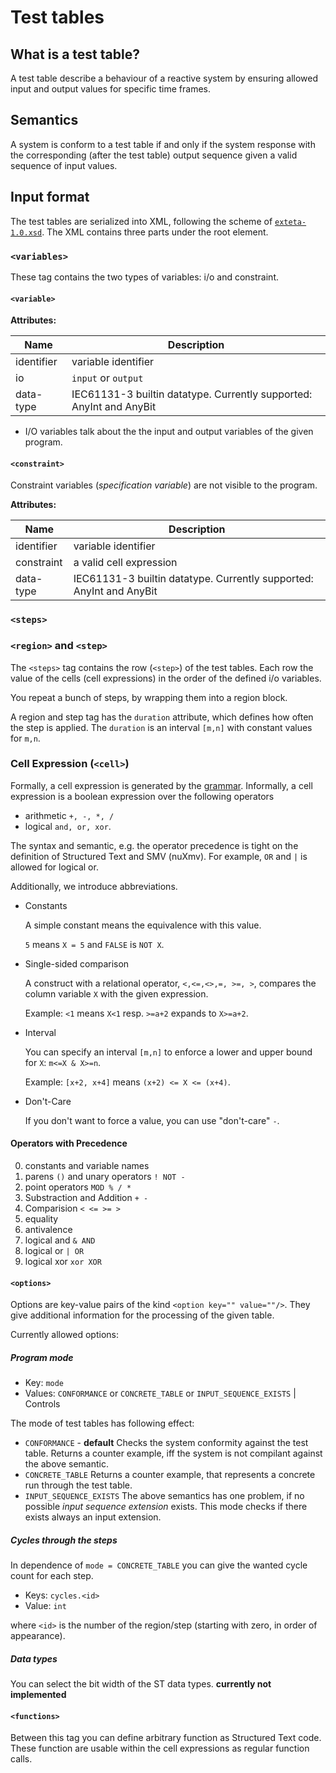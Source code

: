 # Test tables

## What is a test table?

A test table describe a behaviour of a reactive system by 
ensuring allowed input and output values for specific time frames.

## Semantics

A system is conform to a test table if and only if the system response with the corresponding (after the test table) output
sequence given a valid sequence of input values.


## Input format

The test tables are serialized into XML, following the scheme 
of [`exteta-1.0.xsd`]().
The XML contains three parts under the root element. 

### `<variables>`

These tag contains the two types of variables: 
i/o and constraint. 

#### `<variable>`

**Attributes:**

| Name | Description   |
|------|---------------|
| identifier | variable identifier |
| io   | `input` or  `output` |
| data-type | IEC61131-3 builtin datatype. Currently supported: AnyInt and AnyBit | 


* I/O variables talk about the the input and output variables of the given program.

#### `<constraint>`

Constraint variables (*specification variable*) 
are not visible to the program.

**Attributes:**

| Name | Description   |
|------|---------------|
| identifier | variable identifier |
| constraint   | a valid cell expression |
| data-type | IEC61131-3 builtin datatype. Currently supported: AnyInt and AnyBit | 



### `<steps>`

### `<region>` and `<step>`
The `<steps>` tag contains the row (`<step>`) of the test tables.
Each row the value of the cells (cell expressions) in the order of the defined i/o variables.

You repeat a bunch of steps, by wrapping them into a region block. 

A region and step tag has the `duration` attribute, which defines how often the step is applied.
The `duration` is an interval `[m,n]` with constant values for `m,n`. 
 

### Cell Expression (`<cell>`)

Formally, a cell expression is generated by the [grammar]().
Informally, a cell expression is a boolean expression over the following operators 

* arithmetic `+, -, *, /`
* logical `and, or, xor`. 
 
The syntax and semantic, e.g. the operator precedence is 
tight on the definition of Structured Text and SMV (nuXmv).
For example, `OR` and `|` is allowed for logical or.

Additionally, we introduce abbreviations.

* Constants
  
  A simple constant means the equivalence with this value.
  
  `5` means `X = 5` and `FALSE` is `NOT X`.

* Single-sided comparison

  A construct with a relational operator, `<,<=,<>,=, >=, >`, 
  compares the column variable `X` with the given expression.
  
  Example: `<1` means `X<1` resp. `>=a+2` expands to `X>=a+2`.
 
* Interval

  You can specify an interval `[m,n]` to enforce a 
  lower and upper bound for `X`: `m<=X & X>=n`.
   
  Example: `[x+2, x+4]` means `(x+2) <= X <= (x+4)`.

* Don't-Care

  If you don't want to force a value, you can use "don't-care" `-`.

#### Operators with Precedence

0. constants and variable names
1. parens `()` and unary operators `! NOT -`
2. point operators `MOD % / *`
3. Substraction and Addition `+ -`
4. Comparision `< <= >= >`
5. equality
6. antivalence
7. logical and `& AND`
8. logical or  `| OR`
9. logical xor `xor XOR`


#### `<options>`

Options are key-value pairs of the kind `<option key="" value=""/>`. 
They give additional information for the processing of the given table. 

Currently allowed options:

##### Program mode

* Key: `mode`
* Values: `CONFORMANCE` or `CONCRETE_TABLE` or `INPUT_SEQUENCE_EXISTS` | Controls 

The mode of test tables has following effect:

* `CONFORMANCE` - **default**
    Checks the system conformity against the test table.
    Returns a counter example, iff the system is not compilant against the above semantic.
* `CONCRETE_TABLE` 
    Returns a counter example, that represents a concrete run through the test table. 
* `INPUT_SEQUENCE_EXISTS` 
    The above semantics has one problem, if no possible *input sequence extension* exists. 
    This mode checks if there exists always an input extension.

##### Cycles through the steps

In dependence of `mode = CONCRETE_TABLE` you can
give the wanted cycle count for each step. 

* Keys: `cycles.<id>`
* Value: `int`

where `<id>` is the number of the region/step 
(starting with zero, in order of appearance). 


##### Data types 

You can select the bit width of the ST data types. **currently not implemented**

#### `<functions>`

Between this tag you can define arbitrary function as Structured Text code. 
These function are usable within the cell expressions as regular function calls.